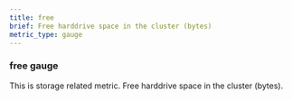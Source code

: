 ```yaml
---
title: free
brief: Free harddrive space in the cluster (bytes)
metric_type: gauge
---
```

### free gauge

This is storage related metric. Free harddrive space in the cluster (bytes).